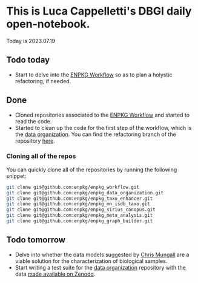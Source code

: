 
# This is Luca Cappelletti's DBGI daily open-notebook.

Today is 2023.07.19

## Todo today
* Start to delve into the [ENPKG Workflow](https://github.com/enpkg/enpkg_workflow) so as to plan a holystic refactoring, if needed.

## Done
* Cloned repositories associated to the [ENPKG Workflow](https://github.com/enpkg/enpkg_workflow) and started to read the code.
* Started to clean up the code for the first step of the workflow, which is the [data organization](https://github.com/enpkg/enpkg_data_organization). You can find the refactoring branch of the repository [here](https://github.com/enpkg/enpkg_data_organization/tree/refactoring).

### Cloning all of the repos
You can quickly clone all of the repositories by running the following snippet:

```bash
git clone git@github.com:enpkg/enpkg_workflow.git
git clone git@github.com:enpkg/enpkg_data_organization.git
git clone git@github.com:enpkg/enpkg_taxo_enhancer.git
git clone git@github.com:enpkg/enpkg_mn_isdb_taxo.git
git clone git@github.com:enpkg/enpkg_sirius_canopus.git
git clone git@github.com:enpkg/enpkg_meta_analysis.git
git clone git@github.com:enpkg/enpkg_graph_builder.git
```

## Todo tomorrow
* Delve into whether the data models suggested by [Chris Mungall](https://www..com/in/chrismungall/) are a viable solution for the characterization of biological samples.
* Start writing a test suite for the [data organization](https://github.com/enpkg/enpkg_data_organization/tree/refactoring) repository with the data [made available on Zenodo](https://zenodo.org/record/8152039). 